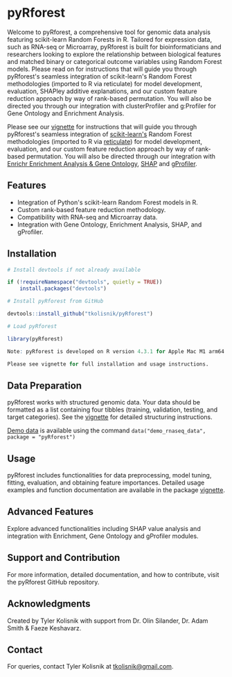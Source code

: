 # pyRforest

Welcome to pyRforest, a comprehensive tool for genomic data analysis featuring scikit-learn Random Forests in R. Tailored for expression data, such as RNA-seq or Microarray, pyRforest is built for bioinformaticians and researchers looking to explore the relationship between biological features and matched binary or categorical outcome variables using Random Forest models. Please read on for instructions that will guide you through pyRforest's seamless integration of scikit-learn's Random Forest methodologies (imported to R via reticulate) for model development, evaluation, SHAPley additive explanations, and our custom feature reduction approach by way of rank-based permutation. You will also be directed you through our integration with clusterProfiler and g:Profiler for Gene Ontology and Enrichment Analysis.

Please see our [vignette](https://github.com/tkolisnik/pyRforest/blob/main/vignettes/pyRforest-vignette.pdf) for instructions that will guide you through pyRforest's seamless integration of [scikit-learn's](https://scikit-learn.org/stable/common_pitfalls.html) Random Forest methodologies (imported to R via [reticulate](https://rstudio.github.io/reticulate/)) for model development, evaluation, and our custom feature reduction approach by way of rank-based permutation. You will also be directed through our integration with [Enrichr Enrichment Analysis & Gene Ontology](https://maayanlab.cloud/Enrichr/), [SHAP](https://shap.readthedocs.io/en/latest/) and [gProfiler](https://biit.cs.ut.ee/gprofiler/gost).

## Features

- Integration of Python's scikit-learn Random Forest models in R.
- Custom rank-based feature reduction methodology.
- Compatibility with RNA-seq and Microarray data.
- Integration with Gene Ontology, Enrichment Analysis, SHAP, and gProfiler.

## Installation

```r
# Install devtools if not already available

if (!requireNamespace("devtools", quietly = TRUE))
    install.packages("devtools")

# Install pyRforest from GitHub

devtools::install_github("tkolisnik/pyRforest")

# Load pyRforest

library(pyRforest)

Note: pyRforest is developed on R version 4.3.1 for Apple Mac M1 arm64 architecture. It also works on Windows (intel x64) and Linux. 

Please see vignette for full installation and usage instructions. 

```

## Data Preparation

pyRforest works with structured genomic data. Your data should be formatted as a list containing four tibbles (training, validation, testing, and target categories). See the [vignette](https://github.com/tkolisnik/pyRforest/blob/main/vignettes/pyRforest-vignette.pdf) for detailed structuring instructions.

[Demo data](https://github.com/tkolisnik/pyRforest/blob/main/data/demo_rnaseq_data.RData) is available using the command <code>data("demo_rnaseq_data", package = "pyRforest")</code>

## Usage

pyRforest includes functionalities for data preprocessing, model tuning, fitting, evaluation, and obtaining feature importances. Detailed usage examples and function documentation are available in the package [vignette](https://github.com/tkolisnik/pyRforest/blob/main/vignettes/pyRforest-vignette.pdf).

## Advanced Features

Explore advanced functionalities including SHAP value analysis and integration with Enrichment, Gene Ontology and gProfiler modules.

## Support and Contribution

For more information, detailed documentation, and how to contribute, visit the pyRforest GitHub repository.

## Acknowledgments

Created by Tyler Kolisnik with support from Dr. Olin Silander, Dr. Adam Smith & Faeze Keshavarz.

## Contact

For queries, contact Tyler Kolisnik at tkolisnik@gmail.com.
